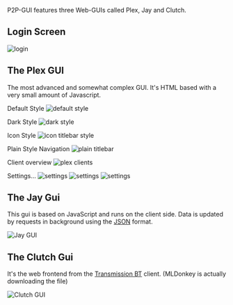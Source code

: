 
P2P-GUI features three Web-GUIs called Plex, Jay and Clutch.

## Login Screen

![login](https://raw.githubusercontent.com/mwarning/p2p-gui/master/docs/screenshots/login.png)

## The Plex GUI

The most advanced and somewhat complex GUI.
It's HTML based with a very small amount of Javascript.

Default Style
![default style](https://raw.githubusercontent.com/mwarning/p2p-gui/master/docs/screenshots/plex_downloads.png)

Dark Style
![dark style](https://raw.githubusercontent.com/mwarning/p2p-gui/master/docs/screenshots/plex_downloads_dark_style.png)

Icon Style
![icon titlebar style](https://raw.githubusercontent.com/mwarning/p2p-gui/master/docs/screenshots/plex_icon_titlebar.png)

Plain Style Navigation
![plain titlebar](https://raw.githubusercontent.com/mwarning/p2p-gui/master/docs/screenshots/plex_plain_titlebar.png)

Client overview
![plex clients](https://raw.githubusercontent.com/mwarning/p2p-gui/master/docs/screenshots/plex_clients.png)

Settings...
![settings](https://raw.githubusercontent.com/mwarning/p2p-gui/master/docs/screenshots/plex_user_settings.png)
![settings](https://raw.githubusercontent.com/mwarning/p2p-gui/master/docs/screenshots/plex_module_settings.png)
![settings](https://raw.githubusercontent.com/mwarning/p2p-gui/master/docs/screenshots/plex_downloads_settings.png)


## The Jay Gui

This gui is based on JavaScript and runs on the client side.
Data is updated by requests in background
using the [JSON](http://en.wikipedia.org/wiki/JSON) format.

![Jay GUI](https://raw.githubusercontent.com/mwarning/p2p-gui/master/docs/screenshots/JsonGui.png)

## The Clutch Gui

It's the web frontend from the [Transmission BT](http://www.transmissionbt.com) client.
(MLDonkey is actually downloading the file)

![Clutch GUI](https://raw.githubusercontent.com/mwarning/p2p-gui/master/docs/screenshots/clutch.png)
